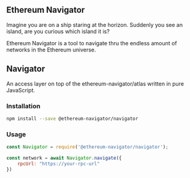 ## Ethereum Navigator

Imagine you are on a ship staring at the horizon. Suddenly you see an island, are you curious which island it is?

Ethereum Navigator is a tool to navigate thru the endless amount of networks in the Ethereum universe.


## Navigator

An access layer on top of the ethereum-navigator/atlas written in pure JavaScript.


### Installation

```bash
npm install --save @ethereum-navigator/navigator
```

### Usage

```javascript
const Navigator = require('@ethereum-navigator/navigator');

const network = await Navigator.navigate({
    rpcUrl: "https://your-rpc-url"
})
```

